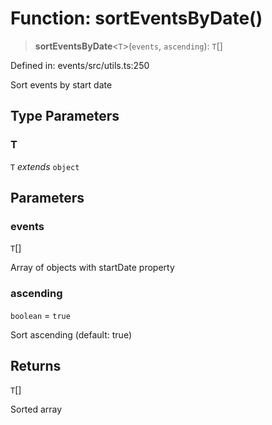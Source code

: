 # Function: sortEventsByDate()

> **sortEventsByDate**\<`T`\>(`events`, `ascending`): `T`[]

Defined in: events/src/utils.ts:250

Sort events by start date

## Type Parameters

### T

`T` *extends* `object`

## Parameters

### events

`T`[]

Array of objects with startDate property

### ascending

`boolean` = `true`

Sort ascending (default: true)

## Returns

`T`[]

Sorted array
